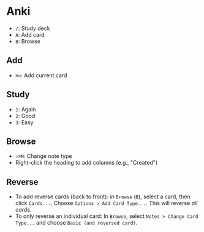 # Anki

- `/`: Study deck
- `A`: Add card
- `B`: Browse

## Add

- `⌘↩`: Add current card

## Study

- `1`: Again
- `2`: Good
- `3`: Easy

## Browse

- `⇧⌘M`: Change note type
- Right-click the heading to add columns (e.g., "Created")

## Reverse

- To add reverse cards (back to front): in `Browse` (`B`), select a card, then click `Cards...`. Choose `Options > Add Card Type...`. This will reverse *all cards*.
- To only reverse an individual card: In `Browse`, select `Notes > Change Card Type...` and choose `Basic (and reversed card)`.
